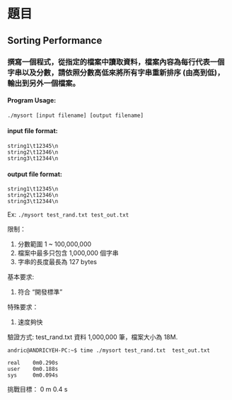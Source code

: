 # 題目  
## Sorting Performance

### 撰寫一個程式，從指定的檔案中讀取資料，檔案內容為每行代表一個字串以及分數，請依照分數高低來將所有字串重新排序 (由高到低)，輸出到另外一個檔案。


#### Program Usage:

```./mysort [input filename] [output filename]```

#### input file format:  
```
string1\t12345\n  
string2\t12346\n  
string3\t12344\n  
```
#### output file format:  
```
string1\t12345\n  
string2\t12346\n  
string3\t12344\n  
```
 Ex:
```./mysort test_rand.txt test_out.txt```

限制：
1.	分數範圍 1 ~ 100,000,000
2.	檔案中最多只包含 1,000,000 個字串
3.	字串的長度最長為 127 bytes

基本要求:
1.	符合 “開發標準”

 
特殊要求：
1.	速度夠快


驗證方式:
test_rand.txt 資料 1,000,000 筆，檔案大小為 18M.
```
andric@ANDRICYEH-PC:~$ time ./mysort test_rand.txt  test_out.txt

real    0m0.290s
user    0m0.188s
sys     0m0.094s
```
挑戰目標：
	0 m 0.4 s



